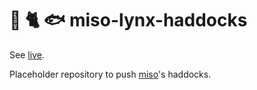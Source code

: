 :ramen: 🐈 :fish: miso-lynx-haddocks
============================

See [live](https://lynx-haddocks.haskell-miso.org).

Placeholder repository to push [miso](https://github.com/dmjio/miso-lynx)'s haddocks.
